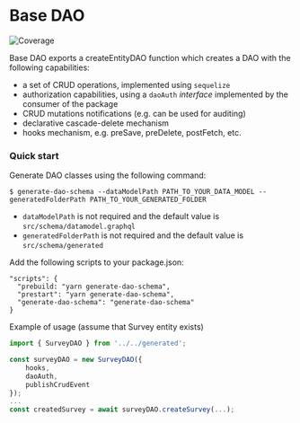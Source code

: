 # Base DAO

![Coverage](https://api.venn.city/production/coverage/badge?branch=master&repository=@venncity/base-dao)

Base DAO exports a createEntityDAO function which creates a DAO with the following capabilities:

* a set of CRUD operations, implemented using `sequelize`
* authorization capabilities, using a `daoAuth` _interface_ implemented by the consumer of the package
* CRUD mutations notifications (e.g. can be used for auditing) 
* declarative cascade-delete mechanism
* hooks mechanism, e.g. preSave, preDelete, postFetch, etc.

### Quick start

Generate DAO classes using the following command:

    $ generate-dao-schema --dataModelPath PATH_TO_YOUR_DATA_MODEL --generatedFolderPath PATH_TO_YOUR_GENERATED_FOLDER

* `dataModelPath` is not required and the default value is `src/schema/datamodel.graphql`
* `generatedFolderPath` is not required and the default value is `src/schema/generated`

Add the following scripts to your package.json:
    
    "scripts": {
      "prebuild: "yarn generate-dao-schema",
      "prestart": "yarn generate-dao-schema",
      "generate-dao-schema": "generate-dao-schema"
    }

Example of usage (assume that Survey entity exists)

```ts
import { SurveyDAO } from '../../generated';

const surveyDAO = new SurveyDAO({
    hooks,
    daoAuth,
    publishCrudEvent
});
...
const createdSurvey = await surveyDAO.createSurvey(...);
```
